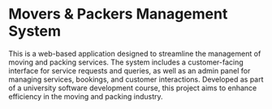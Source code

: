 # Movers & Packers Management System  

This is a web-based application designed to streamline the management of moving and packing services. The system includes a customer-facing interface for service requests and queries, as well as an admin panel for managing services, bookings, and customer interactions. Developed as part of a university software development course, this project aims to enhance efficiency in the moving and packing industry.
